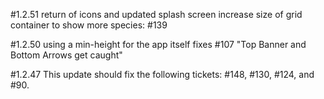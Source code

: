 #1.2.51
return of icons and updated splash screen
increase size of grid container to show more species: #139

#1.2.50
using a min-height for the app itself fixes #107 "Top Banner and Bottom Arrows get caught"

#1.2.47
This update should fix the following tickets: #148, #130, #124, and #90.

